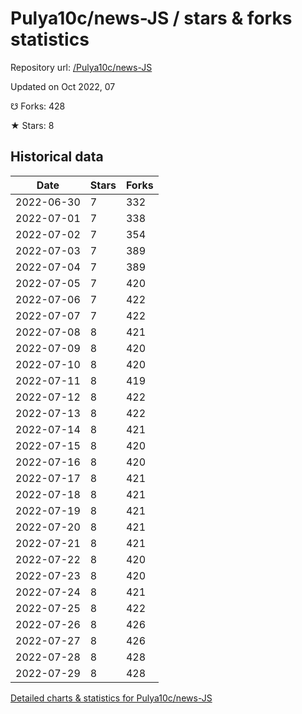 # Pulya10c/news-JS / stars & forks statistics

Repository url: [/Pulya10c/news-JS](https://github.com/Pulya10c/news-JS)

Updated on Oct 2022, 07

☋ Forks: 428

★ Stars: 8

## Historical data
| Date | Stars | Forks |
|------|-------|-------|
| 2022-06-30 | 7 | 332 | 
| 2022-07-01 | 7 | 338 | 
| 2022-07-02 | 7 | 354 | 
| 2022-07-03 | 7 | 389 | 
| 2022-07-04 | 7 | 389 | 
| 2022-07-05 | 7 | 420 | 
| 2022-07-06 | 7 | 422 | 
| 2022-07-07 | 7 | 422 | 
| 2022-07-08 | 8 | 421 | 
| 2022-07-09 | 8 | 420 | 
| 2022-07-10 | 8 | 420 | 
| 2022-07-11 | 8 | 419 | 
| 2022-07-12 | 8 | 422 | 
| 2022-07-13 | 8 | 422 | 
| 2022-07-14 | 8 | 421 | 
| 2022-07-15 | 8 | 420 | 
| 2022-07-16 | 8 | 420 | 
| 2022-07-17 | 8 | 421 | 
| 2022-07-18 | 8 | 421 | 
| 2022-07-19 | 8 | 421 | 
| 2022-07-20 | 8 | 421 | 
| 2022-07-21 | 8 | 421 | 
| 2022-07-22 | 8 | 420 | 
| 2022-07-23 | 8 | 420 | 
| 2022-07-24 | 8 | 421 | 
| 2022-07-25 | 8 | 422 | 
| 2022-07-26 | 8 | 426 | 
| 2022-07-27 | 8 | 426 | 
| 2022-07-28 | 8 | 428 | 
| 2022-07-29 | 8 | 428 | 


[Detailed charts & statistics for Pulya10c/news-JS](https://reviewgithub.com/rep/Pulya10c/news-JS)

